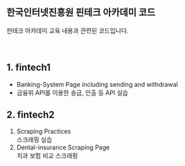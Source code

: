 ## 한국인터넷진흥원 핀테크 아카데미 코드
핀테크 아카데미 교육 내용과 관련된 코드입니다. <br>
<br>
<br>

## 1. fintech1
- Banking-System Page including sending and withdrawal <br>
- 금융위 API를 이용한 송금, 인출 등 API 실습

## 2. fintech2
  1) Scraping Practices <br>
     스크래핑 실습 <br>
  2) Dental-insurance Scraping Page <br>
     치과 보험 비교 스크래핑<br>